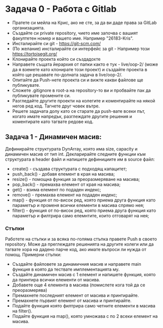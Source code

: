 # Задача 0 - Работа с Gitlab
- Пратете си мейла на Крис, ако не сте, за да ви даде права за GitLab организацията.
- Създайте си private repository, чието име започва с вашият факултетен номер и вашето име. Например "26183-Kris".
- Инсталирайте си git - https://git-scm.com/ 
- (По желание) инсталирайте си интерфейс за git - Например този https://tortoisegit.org/ 
- Клонирайте проекта който си създадохте
- Направете същата йерархия от папки както е тук - live/oop-2/ (може да я вземете като клонирате този проект) и създайте проекта в който ще решавате по-долната задача в live/oop-2/.
- Опитайте да Push-нете проекта си и вижте какви файлове ще публикувате. 
- Сложете .gitignore в root-а на repository-то ви и пробвайте пак да публикувате промените си.
- Разгледайте другите проекти на колегите и коментирайте на някой негов ред код. Тагнете друг човек вътре.
- Решете задачата долу като се старате да push-вате всеки път, когато имате напредък, разглеждате другите решения и коментирате като тагвате редове код.


## Задача 1 - Динамичен масив:

Дефинирайте структурата DynArray, която има size, capacity и динамичен масив от тип int. Декларирайте следните функции към структурата в header файл и напишете дефинициите им в source файл:

- create() - създава структурата с подходящ капацитет;
- push_back() - добавя елемент в края на масива;
- resize() - помощна функция за преоразмеряване на масива;
- pop_back() - премахва елемент от края на масива;
- get() - взима елемент по подаден индекс;
- remove() - премахва елемент на подаден индекс;
- map() - функция от по-висок ред, която приема друга функция като параметър и променя всички елементи в масива спрямо нея;
- filter() - функция от по-висок ред, която приема друга функция като параметър и филтрира само елемнтите, които отговарят на нея;

### Стъпки
Работете на стъпки и за всяка по-голяма стъпка правете Push в своето repository. Може да преглеждате решенията на другите колеги или да тагвате хора на дадено парче код, ако имате въпроси ли нужда от помощ.
Примерни стъпки:
- Създайте файловете за динамичния масив и направете main функция в която да тествате имплементацията му.
- Създайте динамичен масив с 1 елемент и напишете функция, която да принтира всички елементи от масива.
- Добавете още 4 елемента в масива (помислете кога той да се преоразмерява)
- Премахнете последният елемент от масива и принтирайте.
- Премахнете първият елемент от масива и принтирайте. 
- Подайте функция която филтрира само четните елементи в масива на filter().
- Подайте функция на map(), която умножава с по 2 всеки елемент на масива.
